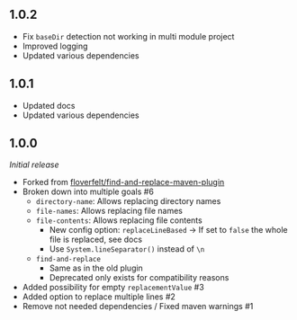 ## 1.0.2
* Fix ``baseDir`` detection not working in multi module project
* Improved logging
* Updated various dependencies

## 1.0.1
* Updated docs
* Updated various dependencies

## 1.0.0
<i>Initial release</i>
* Forked from [floverfelt/find-and-replace-maven-plugin](https://github.com/floverfelt/find-and-replace-maven-plugin)
* Broken down into multiple goals #6
  * ``directory-name``: Allows replacing directory names
  * ``file-names``: Allows replacing file names 
  * ``file-contents``: Allows replacing file contents
    * New config option: ``replaceLineBased`` -> If set to ``false`` the whole file is replaced, see docs
    * Use ``System.lineSeparator()`` instead of ``\n``
  * ``find-and-replace``
    * Same as in the old plugin
    * Deprecated only exists for compatibility reasons
* Added possibility for empty ``replacementValue`` #3
* Added option to replace multiple lines #2
* Remove not needed dependencies / Fixed maven warnings #1
